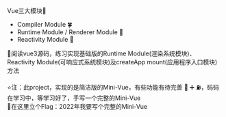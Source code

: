 Vue三大模块🖖
- Compiler Module 🍀
- Runtime Module / Renderer Module 🌻
- Reactivity Module 🍄

📕阅读vue3源码，练习实现基础版的Runtime Module(渲染系统模块)、Reactivity Module(可响应式系统模块)及createApp mount(应用程序入口模块)方法

⭐️注：此project，实现的是简洁版的Mini-Vue，有些功能有待完善 💪 ➕ ⛽️，码码在学习中，等学习好了，手写一个完整的Mini-Vue  
🚩在这里立个Flag：2022年我要写个完整的Mini-Vue
